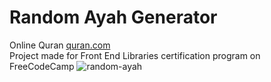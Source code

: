 # Random Ayah Generator
Online Quran [quran.com](https://quran.com)
<br>
Project made for Front End Libraries certification program on FreeCodeCamp
![random-ayah](https://i.ibb.co/CzJ6ds6/random-ayah.jpg)
